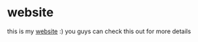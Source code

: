 # website
this is my [website](https://veereswarg.github.io/website/)  :) you guys can check this out for more details

